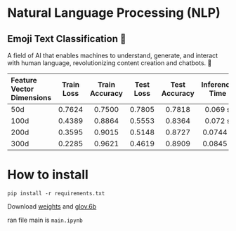 # Natural Language Processing (NLP)
##  Emoji Text Classification 📝

A field of AI that enables machines to understand, generate, and interact with human language, revolutionizing content creation and chatbots. 📝



| Feature Vector Dimensions | Train Loss| Train Accuracy | Test Loss| Test Accuracy | Inference Time |
| :---                      |     :---: |       :---:    |    :---: |        :---:  |       :---:    |
| 50d                       | 0.7624    | 0.7500         |   0.7805 | 0.7818        |  0.069 s      |
| 100d                      | 0.4389    | 0.8864         |   0.5553 | 0.8364        | 0.072 s      |
| 200d                      | 0.3595    | 0.9015         |   0.5148 | 0.8727        | 0.0744 s      |
| 300d                      | 0.2285    | 0.9621         |   0.4619 | 0.8909        | 0.0845 s      |



# How to install
```
pip install -r requirements.txt
```

Download [weights](https://drive.google.com/drive/folders/1g8_5k6kq7SvyJKh4PitG9Qw72BApYIU2?usp=drive_link) and [glov.6b](https://drive.google.com/drive/folders/1-DSGFjAl2GtOtzJwmZpoK2lbb15NQhsR?usp=drive_link)


ran file main is  `main.ipynb`


